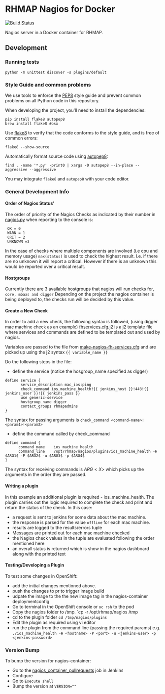 # RHMAP Nagios for Docker

[![Build Status](https://travis-ci.org/feedhenry/nagios-container.svg?branch=master)](https://travis-ci.org/feedhenry/nagios-container)

Nagios server in a Docker container for RHMAP.

## Development

### Running tests

```
python -m unittest discover -s plugins/default
```

### Style Guide and common problems

We use tools to enforce the [PEP8](https://www.python.org/dev/peps/pep-0008/)
style guide and prevent common problems on all Python code in this repository.

When developing the project, you'll need to install the dependencies:

```
pip install flake8 autopep8
brew install flake8 #osx
```

Use [flake8](https://pypi.python.org/pypi/flake8) to verify that the code
conforms to the style guide, and is free of common errors:

```
flake8 --show-source
```

Automatically format source code using
[autopep8](https://pypi.python.org/pypi/autopep8):

```
find . -name '*.py' -print0 | xargs -0 autopep8 --in-place --aggressive --aggressive
```

You may integrate `flake8` and `autopep8` with your code editor.

### General Development Info
#### Order of Nagios Status'

The order of priority of the Nagios Checks as indicated by their number in [nagios.py](plugins/default/lib/nagios.py) when reporting to the console is:
```
 OK = 0
 WARN = 1
 CRIT = 2
 UNKNOWN =3
```
In the case of checks where multiple components are involved (i.e cpu and memory usage) `max(status)` is used to check the highest result. I.e. if there are no unknown it will report a critical. However if there is an unknown this would be reported over a critical result.

#### Hostgroups

Currently there are 3 available hostgroups that nagios will run checks for, `core, mbaas and digger` Depending on the project the nagios container is being deployed to, the checks run will be decided by this value.

#### Create a New Check

In order to add a new check, the following syntax is followed, (using digger mac machine check as an example) [fhservices.cfg.j2](https://github.com/feedhenry/nagios-container/blob/master/fhservices.cfg.j2) is a j2 template file where services and commands are defined to be templated out and used by nagios.

Variables are passed to the file from [make-nagios-fh-services.cfg](https://github.com/feedhenry/nagios-container/blob/master/make-nagios-fhservices-cfg#L47-L52) and are picked up using the j2 syntax `{{ variable_name }}`

Do the following steps in the file:

* define the service (notice the hosgroup_name specified as digger)

```
define service {
       service_description mac_ios:ping
       check_command ios_machine_health!{{ jenkins_host }}!443!{{ jenkins_user }}!{{ jenkins_pass }}
       use generic-service
       hostgroup_name digger
       contact_groups rhmapadmins
}
```

The syntax for passing arguments is `check_command <command-name>!<param1>!<param2>`

* define the command called by check_command
```
define command {
      command_name    ios_machine_health
      command_line    /opt/rhmap/nagios/plugins/ios_machine_health -H $ARG1$ -P $ARG2$ -u $ARG3$ -p $ARG4$
}
```
The syntax for receiving commands is $ARG<X>$ which picks up the arguments in the order they are passed.


#### Writing a plugin

In this example an additional plugin is required - ios_machine_health. The plugin carries out the logic required to complete the check and print and return the status of the check. In this case:

* a request is sent to jenkins for some data about the mac machine.
* the response is parsed for the value `offline` for each mac machine.
* results are logged to the results/errors tuple
* Messages are printed out for each mac machine checked
* the Nagios check values in the tuple are evaluated following the order mentioned here
* an overall status is returned which is show in the nagios dashboard along with the printed text


#### Testing/Developing a Plugin

To test some changes in OpenShift:

* add the initial changes mentioned above.
* push the changes to pr to trigger image build
* udpate the image to the the new image tag in the nagios-container deploymentconfig
* Go to terminal in the OpenShift console or `oc rsh` to the pod
* Copy the nagios folder to /tmp. `cp -r /opt/rhmap/nagios /tmp
* cd to the plugin folder `cd /tmp/nagios/plugins`
* Edit the plugin as required using vi editor
* run the plugin from the command line (passing the required params) e.g. `./ios_machine_health -H <hostname> -P <port> -u <jenkins-user> -p <jenkins-password>`

### Version Bump

To bump the version for nagios-container:

* Go to the [nagios_container_pullrequests](http://bob.feedhenry.net:8080/job/nagios-container_pullrequests/) job in Jenkins
* Configure
* Go to `Execute shell`
* Bump the version at `VERSION=""`
